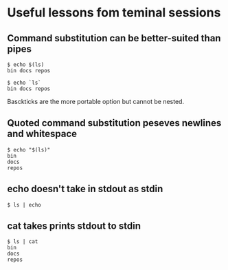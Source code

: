 # Useful lessons fom teminal sessions

## Command substitution can be better-suited than pipes

```
$ echo $(ls)
bin docs repos 
```

```
$ echo `ls`
bin docs repos 
```

Basckticks are the more portable option but cannot be nested.

## Quoted command substitution peseves newlines and whitespace

```
$ echo "$(ls)"
bin
docs
repos
```

## echo doesn't take in stdout as stdin

```
$ ls | echo
```

## cat takes prints stdout to stdin

```
$ ls | cat
bin
docs
repos
```
